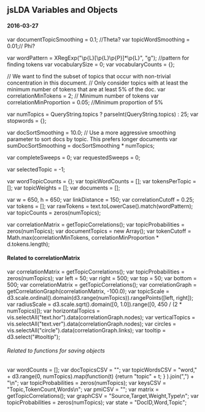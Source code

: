 ##  jsLDA Variables and Objects
#### 2016-03-27
var documentTopicSmoothing = 0.1; //Theta?
var topicWordSmoothing = 0.01;// Phi?


var wordPattern = XRegExp("\\p{L}[\\p{L}\\p{P}]*\\p{L}", "g"); //pattern for finding tokens
var vocabularySize = 0;
var vocabularyCounts = {};

// We want to find the subset of topics that occur with non-trivial concentration in this document.
// Only consider topics with at least the minimum number of tokens that are at least 5% of the doc.
var correlationMinTokens = 2; // Minimum number of tokens
var correlationMinProportion = 0.05; //Minimum proportion of 5%

var numTopics = QueryString.topics ? parseInt(QueryString.topics) : 25;
var stopwords = {};

var docSortSmoothing = 10.0; // Use a more aggressive smoothing parameter to sort docs by topic.  This prefers longer documents
var sumDocSortSmoothing = docSortSmoothing * numTopics;

var completeSweeps = 0;
var requestedSweeps = 0;

var selectedTopic = -1;

var wordTopicCounts = {};
var topicWordCounts = [];
var tokensPerTopic = [];
var topicWeights = [];
var documents = [];

var w = 650, h = 650;
var linkDistance = 150;
var correlationCutoff = 0.25;
var tokens = [];
var rawTokens = text.toLowerCase().match(wordPattern);
var topicCounts = zeros(numTopics);

var correlationMatrix = getTopicCorrelations();
var topicProbabilities = zeros(numTopics);
var documentTopics = new Array();
var tokenCutoff = Math.max(correlationMinTokens, correlationMinProportion * d.tokens.length);

#### Related to correlationMatrix
var correlationMatrix = getTopicCorrelations();
var topicProbabilities = zeros(numTopics);
var left = 50;
var right = 500;
var top = 50;
var bottom = 500;
var correlationMatrix = getTopicCorrelations();
var correlationGraph = getCorrelationGraph(correlationMatrix, -100.0);
var topicScale = d3.scale.ordinal().domain(d3.range(numTopics)).rangePoints([left, right]);
var radiusScale = d3.scale.sqrt().domain([0, 1.0]).range([0, 450 / (2 * numTopics)]);
var horizontalTopics = vis.selectAll("text.hor").data(correlationGraph.nodes);
var verticalTopics = vis.selectAll("text.ver").data(correlationGraph.nodes);
var circles = vis.selectAll("circle").data(correlationGraph.links);
var tooltip = d3.select("#tooltip");

###### Related to functions for saving objects
var wordCounts = [];
var docTopicsCSV = "";
var topicWordsCSV = "word," + d3.range(0, numTopics).map(function(t) {return "topic" + t; } ).join(",") + "\n";
var topicProbabilities = zeros(numTopics);
var keysCSV = "Topic,TokenCount,Words\n";
var pmiCSV = "";
var matrix = getTopicCorrelations();
var graphCSV = "Source,Target,Weight,Type\n";
var topicProbabilities = zeros(numTopics);
var state = "DocID,Word,Topic";
